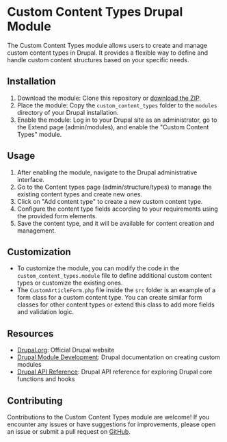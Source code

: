 # Custom Content Types Drupal Module

The Custom Content Types module allows users to create and manage custom content types in Drupal. It provides a flexible way to define and handle custom content structures based on your specific needs.

## Installation
1. Download the module: Clone this repository or [download the ZIP](https://github.com/example/custom_content_types/archive/main.zip).
2. Place the module: Copy the `custom_content_types` folder to the `modules` directory of your Drupal installation.
3. Enable the module: Log in to your Drupal site as an administrator, go to the Extend page (admin/modules), and enable the "Custom Content Types" module.

## Usage
1. After enabling the module, navigate to the Drupal administrative interface.
2. Go to the Content types page (admin/structure/types) to manage the existing content types and create new ones.
3. Click on "Add content type" to create a new custom content type.
4. Configure the content type fields according to your requirements using the provided form elements.
5. Save the content type, and it will be available for content creation and management.

## Customization
- To customize the module, you can modify the code in the `custom_content_types.module` file to define additional custom content types or customize the existing ones.
- The `CustomArticleForm.php` file inside the `src` folder is an example of a form class for a custom content type. You can create similar form classes for other content types or extend this class to add more fields and validation logic.

## Resources
- [Drupal.org](https://www.drupal.org): Official Drupal website
- [Drupal Module Development](https://www.drupal.org/docs/8/creating-custom-modules): Drupal documentation on creating custom modules
- [Drupal API Reference](https://api.drupal.org): Drupal API reference for exploring Drupal core functions and hooks

## Contributing
Contributions to the Custom Content Types module are welcome! If you encounter any issues or have suggestions for improvements, please open an issue or submit a pull request on [GitHub](https://github.com/example/custom_content_types).

